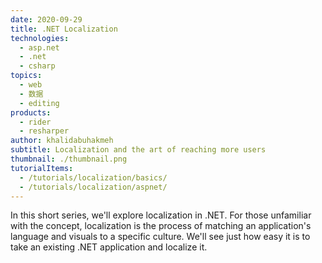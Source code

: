 ```yaml
---
date: 2020-09-29
title: .NET Localization
technologies:
  - asp.net
  - .net
  - csharp
topics:
  - web
  - 数据
  - editing
products:
  - rider
  - resharper
author: khalidabuhakmeh
subtitle: Localization and the art of reaching more users
thumbnail: ./thumbnail.png
tutorialItems:
  - /tutorials/localization/basics/
  - /tutorials/localization/aspnet/
---
```


In this short series, we'll explore localization in .NET. For those unfamiliar with the concept, localization is the process of matching an application's language and visuals to a specific culture. We'll see just how easy it is to take an existing .NET application and localize it.
